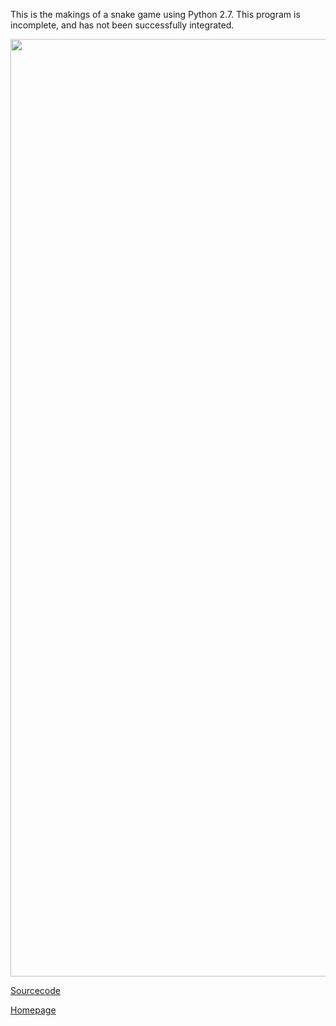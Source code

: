 This is the makings of a snake game using Python 2.7. This program is incomplete, and has not been successfully integrated.


<img src = "https://Cosmaniac.github.io/Portfolio_2017-2018/SnakeGame/SnakeGame.png" width = "1500"/>

[Sourcecode](https://Cosmaniac.github.io/Portfolio_2017-2018/SnakeGame/Markdown)

[Homepage](https://Cosmaniac.github.io/Portfolio_2017-2018)
